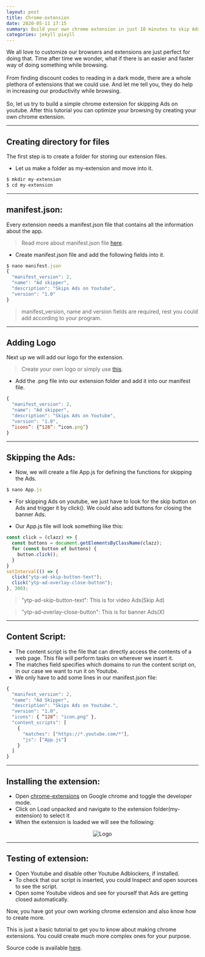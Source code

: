 ```yaml
---
layout: post
title: Chrome-extension 
date: 2020-05-11 17:15
summary: Build your own chrome extension in just 10 minutes to skip Ads on youtube.
categories: jekyll pixyll
---
```


We all love to customize our browsers and extensions are just perfect for doing that. Time after time we wonder, what if there is an easier and faster way of doing something while browsing. <br/><br/>
From finding discount codes to reading in a dark mode, there are a whole plethora of extensions that we could use. And let me tell you, they do help in increasing our productivity while browsing. <br/><br/>
So, let us try to build a simple chrome extension for skipping Ads on youtube. After this tutorial you can optimize your browsing by creating your own chrome extension. 

---
## Creating directory for files
The first step is to create a folder for storing our extension files. 
* Let us make a folder as <span class="red">my-extension</span> and move into it.
```javascript
$ mkdir my-extension
$ cd my-extension
```
---
## manifest.json:
Every extension needs a <span class="red">manifest.json</span> file that contains all the information about the app. 
> Read more about manifest.json file [here](https://developer.chrome.com/extensions/manifest).

* Create manifest.json file and add the following fields into it.
```javascript
$ nano manifest.json
{
  "manifest_version": 2,
  "name": "Ad skipper",
  "description": "Skips Ads on Youtube",
  "version": "1.0"
}
```
> <span class="red">manifest_version</span>, <span class="red">name</span> and <span class="red">version</span> fields are required, rest you could add according to your program.

---
## Adding Logo
Next up we will add our logo for the extension. 
> Create your own logo or simply use [this](https://raw.githubusercontent.com/drivecrux/chrome-extension/master/icon.png).

* Add the <span class="red">.png</span> file into our extension folder and add it into our manifest file.
```javascript
{
  "manifest_version": 2,
  "name": "Ad skipper",
  "description": "Skips Ads on Youtube",
  "version": "1.0",
  “icons”: {“128”: “icon.png”} 
}
```

---
## Skipping the Ads:
* Now, we will create a file <span class="red">App.js</span> for defining the functions for skipping the Ads.
```javascript
$ nano App.js
```
* For skipping Ads on youtube, we just have to look for the skip button on Ads and trigger it by <span class="red">click()</span>. We could also add buttons for closing the banner Ads. 

* Our App.js file will look something like this:

```javascript
const click = (clazz) => {
  const buttons = document.getElementsByClassName(clazz);
  for (const button of buttons) {
    button.click();
  }
}
setInterval(() => {
  click("ytp-ad-skip-button-text");
  click("ytp-ad-overlay-close-button");
}, 300);
```

>"ytp-ad-skip-button-text": This is for video Ads(<span class="red">Skip Ad</span>)

>"ytp-ad-overlay-close-button": This is for banner Ads(<span class="red">X</span>)

---
## Content Script:
* The <span class="red">content script</span> is the file that can directly access the contents of a web page. This file will perform tasks on wherever we insert it. <br>
* The <span class="red">matches</span> field specifies which domains to run the content script on, in our case we want to run it on Youtube.
* We only have to add some lines in our manifest.json file:
```javascript
{
  "manifest_version": 2,
  "name": "Ad Skipper",
  "description": "Skips Ads on Youtube.",
  "version": "1.0",
  "icons": { “128”: "icon.png" },
  "content_scripts": [
    {
      "matches": ["https://*.youtube.com/*"],
      "js": ["App.js"]
    }
  ]
}
```

---
## Installing the extension:
* Open [chrome-extensions](chrome://extensions/) on Google chrome and toggle the developer mode. 
* Click on <span class="red">Load unpacked</span> and navigate to the extension folder(my-extension) to select it
* When the extension is loaded we will see the following:
<p style="text-align:center;"><img src="https://raw.githubusercontent.com/drivecrux/chrome-extension/master/screenshot.PNG" alt="Logo"></p>

---
## Testing of extension:
* Open Youtube and disable other Youtube Adblockers, if installed. 
* To check that our script is inserted, you could Inspect and open sources to see the script.
* Open some Youtube videos and see for yourself that Ads are getting closed automatically.

Now, you have got your own working chrome extension and also know how to create more. <br>

This is just a basic tutorial to get you to know about making chrome extensions. You could create much more complex ones for your purpose.

Source code is available [here](https://github.com/drivecrux/chrome-extension/tree/master). 





